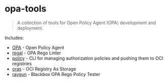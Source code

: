 # opa-tools

> A collection of tools for Open Policy Agent (OPA) development and deployment.

Includes:

- [OPA](https://www.openpolicyagent.org/) - Open Policy Agent
- [regal](https://github.com/StyraInc/regal) - OPA Rego Linter
- [policy](https://github.com/opcr-io/policy) - CLI for managing authorization policies and pushing them to OCI registries
- [oras](https://oras.land/) - OCI Registry As Storage
- [raygun](https://github.com/mheers/opa-raygun) - Blackbox OPA Rego Policy Tester
